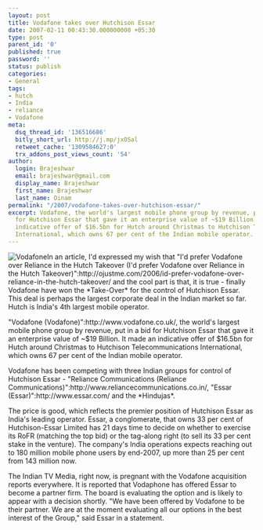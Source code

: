 ```yaml
---
layout: post
title: Vodafone takes over Hutchison Essar
date: 2007-02-11 00:43:30.000000000 +05:30
type: post
parent_id: '0'
published: true
password: ''
status: publish
categories:
- General
tags:
- hutch
- India
- reliance
- Vodafone
meta:
  dsq_thread_id: '136516686'
  bitly_short_url: http://j.mp/jxOSal
  retweet_cache: '1309584627:0'
  trx_addons_post_views_count: '54'
author:
  login: Brajeshwar
  email: brajeshwar@gmail.com
  display_name: Brajeshwar
  first_name: Brajeshwar
  last_name: Oinam
permalink: "/2007/vodafone-takes-over-hutchison-essar/"
excerpt: Vodafone, the world's largest mobile phone group by revenue, put in a bid
  for Hutchison Essar that gave it an enterprise value of ~$19 Billion. It made an
  indicative offer of $16.5bn for Hutch around Christmas to Hutchison Telecommunications
  International, which owns 67 per cent of the Indian mobile operator.
---
```

<p><img style="border: 0 none;" src="{{ site.baseurl }}/assets/2007/02/vodafone.gif" alt="Vodafone" />In an article, I'd expressed my wish that "I'd prefer Vodafone over Reliance in the Hutch Takeover (I'd prefer Vodafone over Reliance in the Hutch Takeover)":http://ojustme.com/2006/id-prefer-vodafone-over-reliance-in-the-hutch-takeover/ and the cool part is that, it is true - finally Vodafone have won the *Take-Over* for the control of Hutchison Essar. This deal is perhaps the largest corporate deal in the Indian market so far. Hutch is India's 4th largest mobile operator. </p>
<p><!--more--></p>
<p>"Vodafone (Vodafone)":http://www.vodafone.co.uk/, the world's largest mobile phone group by revenue, put in a bid for Hutchison Essar that gave it an enterprise value of ~$19 Billion. It made an indicative offer of $16.5bn for Hutch around Christmas to Hutchison Telecommunications International, which owns 67 per cent of the Indian mobile operator.</p>
<p>Vodafone has been competing with three Indian groups for control of Hutchison Essar - "Reliance Communications (Reliance Communications)":http://www.reliancecommunications.co.in/, "Essar (Essar)":http://www.essar.com/ and the *Hindujas*.</p>
<p>The price is good, which reflects the premier position of Hutchison Essar as India's leading operator. Essar, a conglomerate, that owns 33 per cent of Hutchison-Essar Limited has 21 days time to decide on whether to exercise its RoFR (matching the top bid) or the tag-along right (to sell its 33 per cent stake in the venture). The company's India operations expects reaching out to 180 million mobile phone users by end-2007, up more than 25 per cent from 143 million now.</p>
<p>The Indian TV Media, right now, is pregnant with the Vodafone acquisition reports everywhere. It is reported that Vodaphone has offered Essar to become a partner firm. The board is evaluating the option and is likely to appear with a decision shortly. "We have been offered by Vodafone to be their partner. We are at the moment evaluating all our options in the best interest of the Group," said Essar in a statement.</p>
